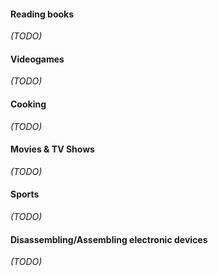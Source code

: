 #### Reading books

_(TODO)_

#### Videogames

_(TODO)_

#### Cooking

_(TODO)_

#### Movies & TV Shows

_(TODO)_

#### Sports

_(TODO)_

#### Disassembling/Assembling electronic devices

_(TODO)_